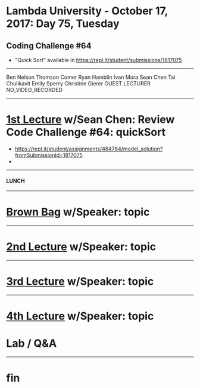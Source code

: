 # Lambda University - October 17, 2017: Day 75, Tuesday
## Coding Challenge #64
- "Quick Sort" available in https://repl.it/student/submissions/1817075
***
Ben Nelson
Thomson Comer
Ryan Hamblin
Ivan Mora
Sean Chen
Tai Chulikavit
Emily Sperry
Christine Gierer
GUEST LECTURER
NO_VIDEO_RECORDED
***
# [1st Lecture](https://youtu.be/krtTy-mRaNk) w/Sean Chen: Review Code Challenge #64: quickSort
- https://repl.it/student/assignments/484784/model_solution?fromSubmissionId=1817075
-

***
#### LUNCH
***
# [Brown Bag](VIDEO_RECORDED_NOT_POSTED) w/Speaker: topic
***
# [2nd Lecture](VIDEO_RECORDED_NOT_POSTED) w/Speaker: topic
***
# [3rd Lecture](VIDEO_RECORDED_NOT_POSTED) w/Speaker: topic
***
# [4th Lecture](VIDEO_RECORDED_NOT_POSTED) w/Speaker: topic
# Lab / Q&A
***
# fin
